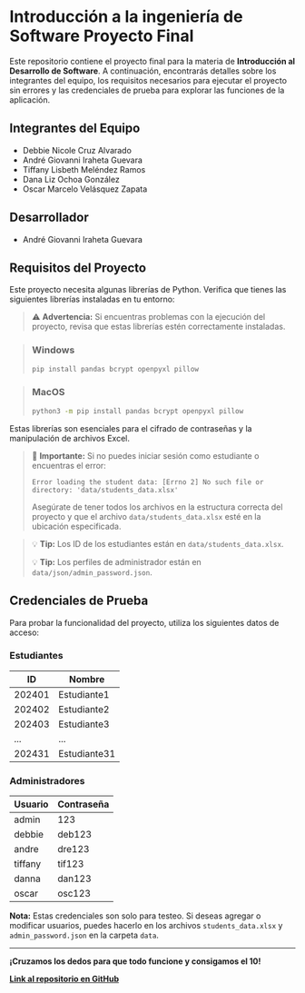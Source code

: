 # Introducción a la ingeniería de Software Proyecto Final

Este repositorio contiene el proyecto final para la materia de **Introducción al Desarrollo de Software**. A continuación, encontrarás detalles sobre los integrantes del equipo, los requisitos necesarios para ejecutar el proyecto sin errores y las credenciales de prueba para explorar las funciones de la aplicación.

## Integrantes del Equipo

- Debbie Nicole Cruz Alvarado
- André Giovanni Iraheta Guevara
- Tiffany Lisbeth Meléndez Ramos
- Dana Liz Ochoa González
- Oscar Marcelo Velásquez Zapata

## Desarrollador

- André Giovanni Iraheta Guevara
  
## Requisitos del Proyecto

Este proyecto necesita algunas librerías de Python. Verifica que tienes las siguientes librerías instaladas en tu entorno:

> ⚠️ **Advertencia:** Si encuentras problemas con la ejecución del proyecto, revisa que estas librerías estén correctamente instaladas.

> ### Windows
> ```bash
> pip install pandas bcrypt openpyxl pillow
> ```

> ### MacOS
> ```bash
> python3 -m pip install pandas bcrypt openpyxl pillow
> ```

Estas librerías son esenciales para el cifrado de contraseñas y la manipulación de archivos Excel.

> 🔴 **Importante:** Si no puedes iniciar sesión como estudiante o encuentras el error:
> ```
> Error loading the student data: [Errno 2] No such file or directory: 'data/students_data.xlsx'
> ```
> Asegúrate de tener todos los archivos en la estructura correcta del proyecto y que el archivo `data/students_data.xlsx` esté en la ubicación especificada.

> 💡 **Tip:** Los ID de los estudiantes están en `data/students_data.xlsx`.
> 
> 💡 **Tip:** Los perfiles de administrador están en `data/json/admin_password.json`.

## Credenciales de Prueba

Para probar la funcionalidad del proyecto, utiliza los siguientes datos de acceso:

### Estudiantes
| **ID** |  **Nombre**  |
| ------ | ------------ |
| 202401 | Estudiante1  |
| 202402 | Estudiante2  |
| 202403 | Estudiante3  |
|   ...  |     ...      |
| 202431 | Estudiante31 |

### Administradores
| **Usuario** | **Contraseña** |
| ----------- | -------------- |
| admin       | 123            |
| debbie      | deb123         |
| andre       | dre123         |
| tiffany     | tif123         |
| danna       | dan123         |
| oscar       | osc123         |




**Nota:** Estas credenciales son solo para testeo. Si deseas agregar o modificar usuarios, puedes hacerlo en los archivos `students_data.xlsx` y `admin_password.json` en la carpeta `data`.

---

**¡Cruzamos los dedos para que todo funcione y consigamos el 10!**

**[Link al repositorio en GitHub](https://github.com/DreGi0/IDS-Proyecto-Final)**
